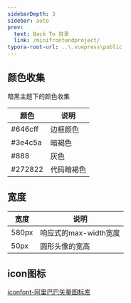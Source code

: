 ```yaml
---
sidebarDepth: 3
sidebar: auto
prev:
  text: Back To 目录
  link: /minifrontendproject/
typora-root-url: ..\.vuepress\public
---
```




## 颜色收集

暗黑主题下的颜色收集

| 颜色     | 说明       |
| -------- | ---------- |
| #646cff  | 边框颜色   |
| #3e4c5a  | 暗褐色     |
| #888     | 灰色       |
| \#272822 | 代码暗褐色 |



## 宽度

| 宽度  | 说明                  |
| ----- | --------------------- |
| 580px | 响应式的max-width宽度 |
| 50px  | 圆形头像的宽高        |





## icon图标

[iconfont-阿里巴巴矢量图标库](https://www.iconfont.cn/)
